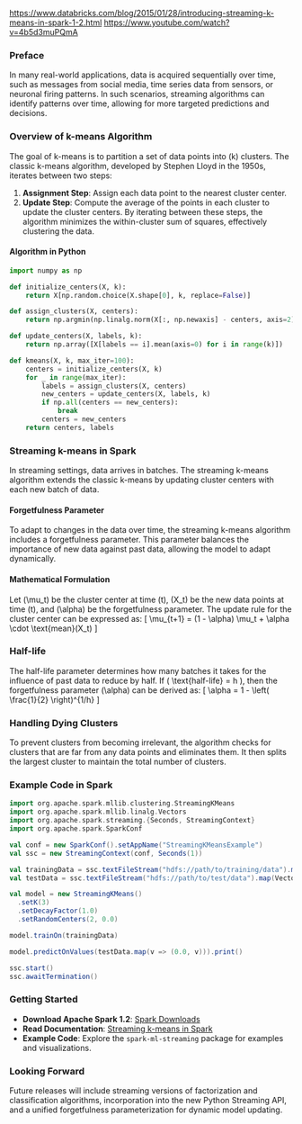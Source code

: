 https://www.databricks.com/blog/2015/01/28/introducing-streaming-k-means-in-spark-1-2.html
https://www.youtube.com/watch?v=4b5d3muPQmA
### Preface
In many real-world applications, data is acquired sequentially over time, such as messages from social media, time series data from sensors, or neuronal firing patterns. In such scenarios, streaming algorithms can identify patterns over time, allowing for more targeted predictions and decisions.
### Overview of k-means Algorithm
The goal of k-means is to partition a set of data points into \(k\) clusters. The classic k-means algorithm, developed by Stephen Lloyd in the 1950s, iterates between two steps:
1. **Assignment Step**: Assign each data point to the nearest cluster center.
2. **Update Step**: Compute the average of the points in each cluster to update the cluster centers.
By iterating between these steps, the algorithm minimizes the within-cluster sum of squares, effectively clustering the data.
#### Algorithm in Python
```python
import numpy as np

def initialize_centers(X, k):
    return X[np.random.choice(X.shape[0], k, replace=False)]

def assign_clusters(X, centers):
    return np.argmin(np.linalg.norm(X[:, np.newaxis] - centers, axis=2), axis=1)

def update_centers(X, labels, k):
    return np.array([X[labels == i].mean(axis=0) for i in range(k)])

def kmeans(X, k, max_iter=100):
    centers = initialize_centers(X, k)
    for _ in range(max_iter):
        labels = assign_clusters(X, centers)
        new_centers = update_centers(X, labels, k)
        if np.all(centers == new_centers):
            break
        centers = new_centers
    return centers, labels
```

### Streaming k-means in Spark
In streaming settings, data arrives in batches. The streaming k-means algorithm extends the classic k-means by updating cluster centers with each new batch of data.
#### Forgetfulness Parameter
To adapt to changes in the data over time, the streaming k-means algorithm includes a forgetfulness parameter. This parameter balances the importance of new data against past data, allowing the model to adapt dynamically.
#### Mathematical Formulation
Let \(\mu_t\) be the cluster center at time \(t\), \(X_t\) be the new data points at time \(t\), and \(\alpha\) be the forgetfulness parameter. The update rule for the cluster center can be expressed as:
\[ \mu_{t+1} = (1 - \alpha) \mu_t + \alpha \cdot \text{mean}(X_t) \]
### Half-life
The half-life parameter determines how many batches it takes for the influence of past data to reduce by half. If \( \text{half-life} = h \), then the forgetfulness parameter \(\alpha\) can be derived as:
\[ \alpha = 1 - \left( \frac{1}{2} \right)^{1/h} \]
### Handling Dying Clusters
To prevent clusters from becoming irrelevant, the algorithm checks for clusters that are far from any data points and eliminates them. It then splits the largest cluster to maintain the total number of clusters.
### Example Code in Spark
```scala
import org.apache.spark.mllib.clustering.StreamingKMeans
import org.apache.spark.mllib.linalg.Vectors
import org.apache.spark.streaming.{Seconds, StreamingContext}
import org.apache.spark.SparkConf

val conf = new SparkConf().setAppName("StreamingKMeansExample")
val ssc = new StreamingContext(conf, Seconds(1))

val trainingData = ssc.textFileStream("hdfs://path/to/training/data").map(Vectors.parse)
val testData = ssc.textFileStream("hdfs://path/to/test/data").map(Vectors.parse)

val model = new StreamingKMeans()
  .setK(3)
  .setDecayFactor(1.0)
  .setRandomCenters(2, 0.0)

model.trainOn(trainingData)

model.predictOnValues(testData.map(v => (0.0, v))).print()

ssc.start()
ssc.awaitTermination()
```

### Getting Started
- **Download Apache Spark 1.2**: [Spark Downloads](https://spark.apache.org/downloads.html)
- **Read Documentation**: [Streaming k-means in Spark](https://spark.apache.org/docs/latest/mllib-clustering.html#streaming-k-means)
- **Example Code**: Explore the `spark-ml-streaming` package for examples and visualizations.
### Looking Forward
Future releases will include streaming versions of factorization and classification algorithms, incorporation into the new Python Streaming API, and a unified forgetfulness parameterization for dynamic model updating.